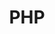 ---
layout: php
title: PHP
svg: php
permalink: /php/
date_updated: "September 20, 2022"
completion_time: "120 Hours"
---